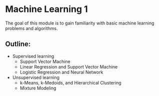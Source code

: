 # Machine Learning 1

The goal of this module is to gain familiarity with basic machine learning problems and algorithms.

## Outline:
  - Supervised learning 
	* Support Vector Machine
	* Linear Regression and Support Vector Machine
	* Logistic Regression and Neural Network
  - Unsupervised learning
    * k-Means, k-Medoids, and Hierarchical Clustering
	* Mixture Modeling